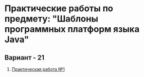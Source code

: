 # Практические работы по предмету: "Шаблоны программных платформ языка Java"
## Вариант - 21

1. [Практическая работа №1](https://github.com/nikolaevaxenov/JavaPatterns/tree/master/Практическая%20работа%20№1)
